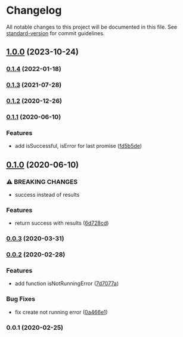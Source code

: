 # Changelog

All notable changes to this project will be documented in this file. See [standard-version](https://github.com/conventional-changelog/standard-version) for commit guidelines.

## [1.0.0](https://github.com/Krivega/sequent-promises/compare/v0.1.4...v1.0.0) (2023-10-24)

### [0.1.4](https://github.com/Krivega/sequent-promises/compare/v0.1.3...v0.1.4) (2022-01-18)

### [0.1.3](https://github.com/Krivega/sequent-promises/compare/v0.1.2...v0.1.3) (2021-07-28)

### [0.1.2](https://github.com/Krivega/sequent-promises/compare/v0.1.1...v0.1.2) (2020-12-26)

### [0.1.1](https://github.com/Krivega/sequent-promises/compare/v0.1.0...v0.1.1) (2020-06-10)

### Features

- add isSuccessful, isError for last promise ([fd5b5de](https://github.com/Krivega/sequent-promises/commit/fd5b5dee934cb4582fc08685bd087ebfac19e086))

## [0.1.0](https://github.com/Krivega/sequent-promises/compare/v0.0.3...v0.1.0) (2020-06-10)

### ⚠ BREAKING CHANGES

- success instead of results

### Features

- return success with results ([6d728cd](https://github.com/Krivega/sequent-promises/commit/6d728cd78026f3b687f9858a885742ade27ffb87))

### [0.0.3](https://github.com/Krivega/sequent-promises/compare/v0.0.2...v0.0.3) (2020-03-31)

### [0.0.2](https://github.com/Krivega/sequent-promises/compare/v0.0.1...v0.0.2) (2020-02-28)

### Features

- add function isNotRunningError ([7d7077a](https://github.com/Krivega/sequent-promises/commit/7d7077a0adeb66606227df7f20f30eda17a47c08))

### Bug Fixes

- fix create not running error ([0a466e1](https://github.com/Krivega/sequent-promises/commit/0a466e1e4c3e2d17a3e3d2ef8e0f1ab8b519758a))

### 0.0.1 (2020-02-25)
